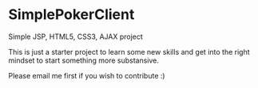 SimplePokerClient
=================

Simple JSP, HTML5, CSS3, AJAX project

This is just a starter project to learn some new skills and get into the right mindset to start something more substansive.

Please email me first if you wish to contribute :)

